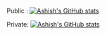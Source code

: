 Public :
[![Ashish's GitHub stats](https://github-readme-stats.vercel.app/api?username=ashishdawale20)](https://github.com/anuraghazra/github-readme-stats)

Private: 
[![Ashish's GitHub stats](https://my-private-github-stats.vercel.app/api?username=ashishdawale20)](https://github.com/anuraghazra/github-readme-stats)
